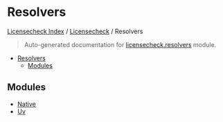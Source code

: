 # Resolvers

[Licensecheck Index](../../README.md#licensecheck-index) / [Licensecheck](../index.md#licensecheck) / Resolvers

> Auto-generated documentation for [licensecheck.resolvers](../../../../licensecheck/resolvers/__init__.py) module.

- [Resolvers](#resolvers)
  - [Modules](#modules)

## Modules

- [Native](./native.md)
- [Uv](./uv.md)